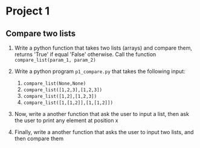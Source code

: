 # Project 1

## Compare two lists
1. Write a python function that takes two lists (arrays) and compare them, returns 'True' if equal 'False' otherwise. Call the function `compare_list(param_1, param_2)`

2. Write a python program `p1_compare.py` that takes the following input:

    1. `compare_list(None,None)`
    2. `compare_list([1,2,3],[1,2,3])`
    4. `compare_list([1,2],[1,2,3])`
    6. `compare_list([1,[1,2]],[1,[1,2]])`

3. Now, write a another function that ask the user to input a list, then ask the user to print any element at position x

4. Finally, write a another function that asks the user to input two lists, and then compare them
